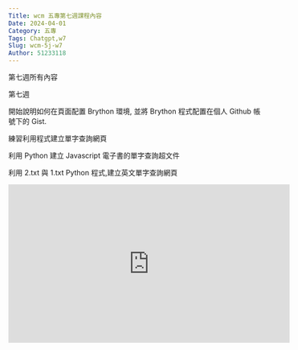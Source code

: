 ```yaml
---
Title: wcm 五專第七週課程內容
Date: 2024-04-01 
Category: 五專
Tags: Chatgpt,w7
Slug: wcm-5j-w7
Author: 51233118
---
```


第七週所有內容

<!-- PELICAN_END_SUMMARY -->

第七週

開始說明如何在頁面配置 Brython 環境, 並將 Brython 程式配置在個人 Github 帳號下的 Gist.

練習利用程式建立單字查詢網頁

利用 Python 建立 Javascript 電子書的單字查詢超文件

利用 2.txt 與 1.txt Python 程式,建立英文單字查詢網頁

<iframe width="560" height="315" src="https://www.youtube.com/embed/ax__VhD0hUk?si=loIubSeY-8ol6v6U" title="YouTube video player" frameborder="0" allow="accelerometer; autoplay; clipboard-write; encrypted-media; gyroscope; picture-in-picture; web-share" referrerpolicy="strict-origin-when-cross-origin" allowfullscreen></iframe>